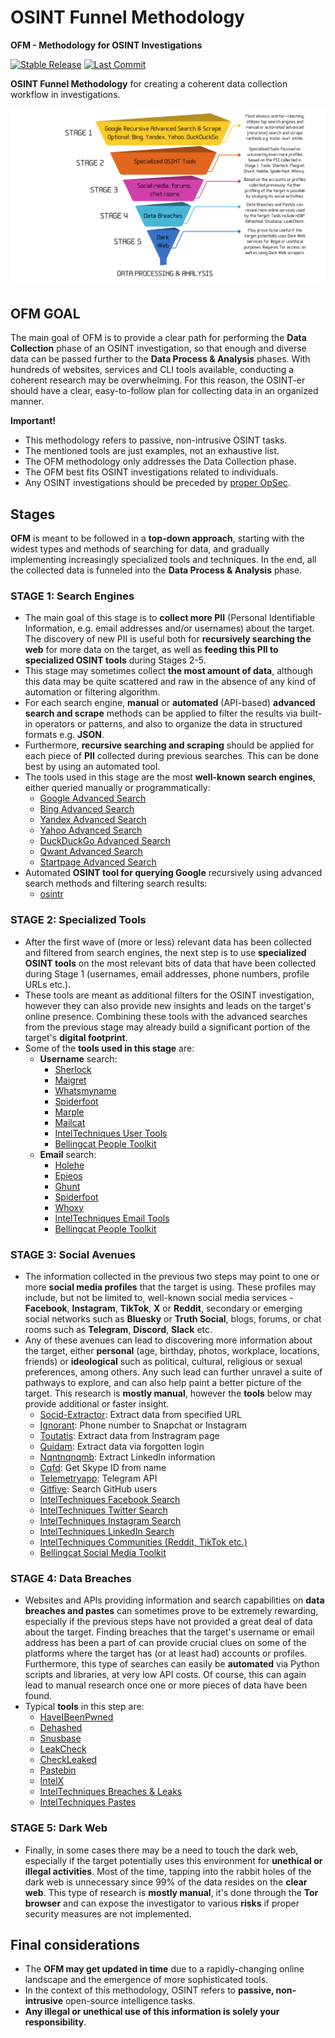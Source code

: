 # OSINT Funnel Methodology
**OFM - Methodology for OSINT Investigations**

[![Stable Release](https://img.shields.io/badge/version-1.0.0-blue.svg)](https://github.com/0SINTr/ofm/releases/tag/v1.0.0)
[![Last Commit](https://img.shields.io/github/last-commit/0SINTr/ofm)](https://github.com/0SINTr/ofm/commits/main)

**OSINT Funnel Methodology** for creating a coherent data collection workflow in investigations.

![ofm_2024](img/ofm.png)

## OFM GOAL
The main goal of OFM is to provide a clear path for performing the **Data Collection** phase of an OSINT investigation, so that enough and diverse data can be passed further to the **Data Process & Analysis** phases. With hundreds of websites, services and CLI tools available, conducting a coherent research may be overwhelming. For this reason, the OSINT-er should have a clear, easy-to-follow plan for collecting data in an organized manner.

**Important!**
- This methodology refers to passive, non-intrusive OSINT tasks.
- The mentioned tools are just examples, not an exhaustive list.
- The OFM methodology only addresses the Data Collection phase.
- The OFM best fits OSINT investigations related to individuals.
- Any OSINT investigations should be preceded by [proper OpSec](https://github.com/0SINTr/ooo).

## Stages
**OFM** is meant to be followed in a **top-down approach**, starting with the widest types and methods of searching for data, and gradually implementing increasingly specialized tools and techniques. In the end, all the collected data is funneled into the **Data Process & Analysis** phase.

### STAGE 1: Search Engines
- The main goal of this stage is to **collect more PII** (Personal Identifiable Information, e.g. email addresses and/or usernames) about the target. The discovery of new PII is useful both for **recursively searching the web** for more data on the target, as well as **feeding this PII to specialized OSINT tools** during Stages 2-5.
- This stage may sometimes collect **the most amount of data**, although this data may be quite scattered and raw in the absence of any kind of automation or filtering algorithm.
- For each search engine, **manual** or **automated** (API-based) **advanced search and scrape** methods can be applied to filter the results via built-in operators or patterns, and also to organize the data in structured formats e.g. **JSON**.
- Furthermore, **recursive searching and scraping** should be applied for each piece of **PII** collected during previous searches. This can be done best by using an automated tool.
- The tools used in this stage are the most **well-known search engines**, either queried manually or programmatically:
    - [Google Advanced Search](https://www.google.com/advanced_search)
    - [Bing Advanced Search](https://support.microsoft.com/en-us/topic/advanced-search-keywords-ea595928-5d63-4a0b-9c6b-0b769865e78a)
    - [Yandex Advanced Search](https://yandex.com/support/search/query-language/search-operators.html)
    - [Yahoo Advanced Search](https://search.yahoo.com/web/advanced)
    - [DuckDuckGo Advanced Search](https://duckduckgo.com/duckduckgo-help-pages/results/syntax/)
    - [Qwant Advanced Search](https://help.qwant.com/en/docs/qwant-search/searching/comment-utiliser-les-raccourcis-de-recherche-qwick/)
    - [Startpage Advanced Search](https://support.startpage.com/hc/en-us/articles/4521473758228-Advanced-Search-on-Startpage)
- Automated **OSINT tool for querying Google** recursively using advanced search methods and filtering search results:
    - [osintr](https://github.com/0SINTr/osintr)

### STAGE 2: Specialized Tools
- After the first wave of (more or less) relevant data has been collected and filtered from search engines, the next step is to use **specialized OSINT tools** on the most relevant bits of data that have been collected during Stage 1 (usernames, email addresses, phone numbers, profile URLs etc.).
- These tools are meant as additional filters for the OSINT investigation, however they can also provide new insights and leads on the target's online presence. Combining these tools with the advanced searches from the previous stage may already build a significant portion of the target's **digital footprint**.
- Some of the **tools used in this stage** are:
    - **Username** search:
        - [Sherlock](https://github.com/sherlock-project/sherlock)
        - [Maigret](https://github.com/soxoj/maigret)
        - [Whatsmyname](https://whatsmyname.app/)
        - [Spiderfoot](https://github.com/smicallef/spiderfoot)
        - [Marple](https://github.com/soxoj/marple)
        - [Mailcat](https://github.com/sharsil/mailcat)
        - [IntelTechniques User Tools](https://inteltechniques.com/tools/Username.html)
        - [Bellingcat People Toolkit](https://bellingcat.gitbook.io/toolkit/categories/people)
    - **Email** search:
        - [Holehe](https://github.com/megadose/holehe)
        - [Epieos](https://epieos.com/)
        - [Ghunt](https://github.com/mxrch/GHunt)
        - [Spiderfoot](https://github.com/smicallef/spiderfoot)
        - [Whoxy](https://www.whoxy.com/)
        - [IntelTechniques Email Tools](https://inteltechniques.com/tools/Email.html)
        - [Bellingcat People Toolkit](https://bellingcat.gitbook.io/toolkit/categories/people)

### STAGE 3: Social Avenues
- The information collected in the previous two steps may point to one or more **social media profiles** that the target is using. These profiles may include, but not be limited to, well-known social media services - **Facebook**, **Instagram**, **TikTok**, **X** or **Reddit**, secondary or emerging social networks such as **Bluesky** or **Truth Social**, blogs, forums, or chat rooms such as **Telegram**, **Discord**, **Slack** etc.
- Any of these avenues can lead to discovering more information about the target, either **personal** (age, birthday, photos, workplace, locations, friends) or **ideological** such as political, cultural, religious or sexual preferences, among others. Any such lead can further unravel a suite of pathways to explore, and can also help paint a better picture of the target. This research is **mostly manual**, however the **tools** below may provide additional or faster insight.
    - [Socid-Extractor](https://github.com/soxoj/socid-extractor): Extract data from specified URL
    - [Ignorant](https://github.com/megadose/ignorant): Phone number to Snapchat or Instagram
    - [Toutatis](https://github.com/megadose/toutatis): Extract data from Instragram page
    - [Quidam](https://github.com/megadose/Quidam): Extract data via forgotten login
    - [Nqntnqnqmb](https://github.com/megadose/nqntnqnqmb): Extract LinkedIn information
    - [Cqfd](https://github.com/megadose/cqfd): Get Skype ID from name
    - [Telemetryapp](https://www.telemetryapp.io/): Telegram API
    - [Gitfive](https://github.com/mxrch/GitFive): Search GitHub users
    - [IntelTechniques Facebook Search](https://inteltechniques.com/tools/Facebook.html)
    - [IntelTechniques Twitter Search](https://inteltechniques.com/tools/Twitter.html)
    - [IntelTechniques Instagram Search](https://inteltechniques.com/tools/Instagram.html)
    - [IntelTechniques LinkedIn Search](https://inteltechniques.com/tools/Linkedin.html)
    - [IntelTechniques Communities (Reddit, TikTok etc.)](https://inteltechniques.com/tools/Communities.html)
    - [Bellingcat Social Media Toolkit](https://bellingcat.gitbook.io/toolkit/categories/social-media)

### STAGE 4: Data Breaches
- Websites and APIs providing information and search capabilities on **data breaches and pastes** can sometimes prove to be extremely rewarding, especially if the previous steps have not provided a great deal of data about the target. Finding breaches that the target's username or email address has been a part of can provide crucial clues on some of the platforms where the target has (or at least had) accounts or profiles. Furthermore, this type of searches can easily be **automated** via Python scripts and libraries, at very low API costs. Of course, this can again lead to manual research once one or more pieces of data have been found.
- Typical **tools** in this step are:
    - [HaveIBeenPwned](https://haveibeenpwned.com/)
    - [Dehashed](https://dehashed.com/)
    - [Snusbase](https://snusbase.com/)
    - [LeakCheck](https://leakcheck.io/)
    - [CheckLeaked](https://checkleaked.cc/)
    - [Pastebin](https://pastebin.com/)
    - [IntelX](https://intelx.io/)
    - [IntelTechniques Breaches & Leaks](https://inteltechniques.com/tools/Breaches.html)
    - [IntelTechniques Pastes](https://inteltechniques.com/tools/Pastes.html#gsc.tab=0)

### STAGE 5: Dark Web
- Finally, in some cases there may be a need to touch the dark web, especially if the target potentially uses this environment for **unethical or illegal activities**. Most of the time, tapping into the rabbit holes of the dark web is unnecessary since 99% of the data resides on the **clear web**. This type of research is **mostly manual**, it's done through the **Tor browser** and can expose the investigator to various **risks** if proper security measures are not implemented.

## Final considerations
- The **OFM may get updated in time** due to a rapidly-changing online landscape and the emergence of more sophisticated tools.
- In the context of this methodology, OSINT refers to **passive, non-intrusive** open-source intelligence tasks.
- **Any illegal or unethical use of this information is solely your responsibility**.
